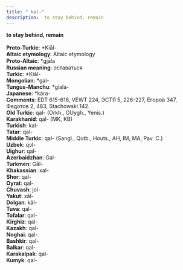 ```yaml
---
title: " kal-"
description:  to stay behind, remain
---
```

<strong> to stay behind, remain</strong><br><br>
<strong>Proto-Turkic</strong>:  *Kiāl-<br>
<strong>Altaic etymology</strong>:  Altaic etymology<br>
<strong> Proto-Altaic</strong>:  *gi̯ā́la<br>
<strong>Russian meaning</strong>:  оставаться<br>
<strong>Turkic</strong>:  *Kiāl-<br>
<strong>Mongolian</strong>:  *gal-<br>
<strong>Tungus-Manchu</strong>:  *giala-<br>
<strong>Japanese</strong>:  *kára-<br>
<strong>Comments</strong>:  EDT 615-616, VEWT 224, ЭСТЯ 5, 226-227, Егоров 347, Федотов 2, 483, Stachowski 142.<br>
<strong>Old Turkic</strong>:  qal- (Orkh., OUygh., Yenis.)<br>
<strong>Karakhanid</strong>:  qal- (MK, KB)<br>
<strong>Turkish</strong>:  kal-<br>
<strong>Tatar</strong>:  qal-<br>
<strong>Middle Turkic</strong>:  qal- (Sangl., Qutb., Houts., AH, IM, MA, Pav. C.)<br>
<strong>Uzbek</strong>:  qɔl-<br>
<strong>Uighur</strong>:  qal-<br>
<strong>Azerbaidzhan</strong>:  Gal-<br>
<strong>Turkmen</strong>:  Gāl-<br>
<strong>Khakassian</strong>:  xal-<br>
<strong>Shor</strong>:  qal-<br>
<strong>Oyrat</strong>:  qal-<br>
<strong>Chuvash</strong>:  jol-<br>
<strong>Yakut</strong>:  xāl-<br>
<strong>Dolgan</strong>:  kāl-<br>
<strong>Tuva</strong>:  qal-<br>
<strong>Tofalar</strong>:  qal-<br>
<strong>Kirghiz</strong>:  qal-<br>
<strong>Kazakh</strong>:  qal-<br>
<strong>Noghai</strong>:  qal-<br>
<strong>Bashkir</strong>:  qal-<br>
<strong>Balkar</strong>:  qal-<br>
<strong>Karakalpak</strong>:  qal-<br>
<strong>Kumyk</strong>:  qal-<br>


